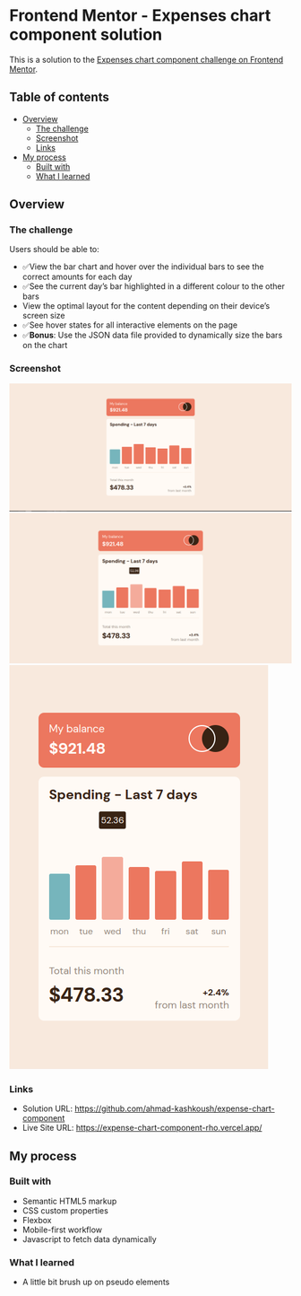 # Frontend Mentor - Expenses chart component solution

This is a solution to the
[Expenses chart component challenge on Frontend Mentor](https://www.frontendmentor.io/challenges/expenses-chart-component-e7yJBUdjwt).

## Table of contents

- [Overview](#overview)
  - [The challenge](#the-challenge)
  - [Screenshot](#screenshot)
  - [Links](#links)
- [My process](#my-process)
  - [Built with](#built-with)
  - [What I learned](#what-i-learned)

## Overview

### The challenge

Users should be able to:

- ✅View the bar chart and hover over the individual bars to see the correct
  amounts for each day
- ✅See the current day’s bar highlighted in a different colour to the other
  bars
- View the optimal layout for the content depending on their device’s screen
  size
- ✅See hover states for all interactive elements on the page
- ✅**Bonus**: Use the JSON data file provided to dynamically size the bars on
  the chart

### Screenshot

![Desktop Preview](image.png) ![active status Preview](image-1.png)
![mobile preview](image-2.png)

### Links

- Solution URL: https://github.com/ahmad-kashkoush/expense-chart-component
- Live Site URL: https://expense-chart-component-rho.vercel.app/

## My process

### Built with

- Semantic HTML5 markup
- CSS custom properties
- Flexbox
- Mobile-first workflow
- Javascript to fetch data dynamically

### What I learned

- A little bit brush up on pseudo elements
